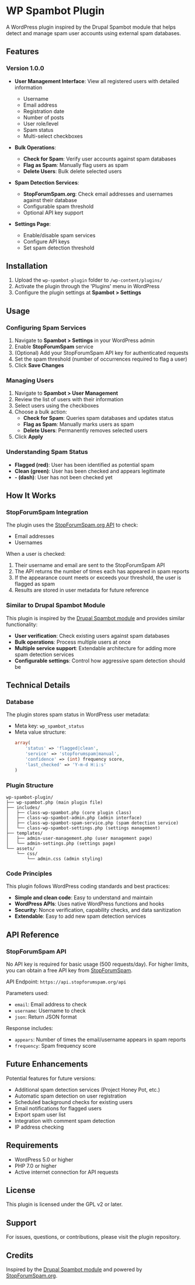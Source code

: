 # WP Spambot Plugin

A WordPress plugin inspired by the Drupal Spambot module that helps detect and manage spam user accounts using external spam databases.

## Features

### Version 1.0.0

- **User Management Interface**: View all registered users with detailed information
  - Username
  - Email address
  - Registration date
  - Number of posts
  - User role/level
  - Spam status
  - Multi-select checkboxes

- **Bulk Operations**:
  - **Check for Spam**: Verify user accounts against spam databases
  - **Flag as Spam**: Manually flag users as spam
  - **Delete Users**: Bulk delete selected users

- **Spam Detection Services**:
  - **StopForumSpam.org**: Check email addresses and usernames against their database
  - Configurable spam threshold
  - Optional API key support

- **Settings Page**:
  - Enable/disable spam services
  - Configure API keys
  - Set spam detection threshold

## Installation

1. Upload the `wp-spambot-plugin` folder to `/wp-content/plugins/`
2. Activate the plugin through the 'Plugins' menu in WordPress
3. Configure the plugin settings at **Spambot > Settings**

## Usage

### Configuring Spam Services

1. Navigate to **Spambot > Settings** in your WordPress admin
2. Enable **StopForumSpam** service
3. (Optional) Add your StopForumSpam API key for authenticated requests
4. Set the spam threshold (number of occurrences required to flag a user)
5. Click **Save Changes**

### Managing Users

1. Navigate to **Spambot > User Management**
2. Review the list of users with their information
3. Select users using the checkboxes
4. Choose a bulk action:
   - **Check for Spam**: Queries spam databases and updates status
   - **Flag as Spam**: Manually marks users as spam
   - **Delete Users**: Permanently removes selected users
5. Click **Apply**

### Understanding Spam Status

- **Flagged (red)**: User has been identified as potential spam
- **Clean (green)**: User has been checked and appears legitimate
- **- (dash)**: User has not been checked yet

## How It Works

### StopForumSpam Integration

The plugin uses the [StopForumSpam.org API](https://www.stopforumspam.com/usage) to check:
- Email addresses
- Usernames

When a user is checked:
1. Their username and email are sent to the StopForumSpam API
2. The API returns the number of times each has appeared in spam reports
3. If the appearance count meets or exceeds your threshold, the user is flagged as spam
4. Results are stored in user metadata for future reference

### Similar to Drupal Spambot Module

This plugin is inspired by the [Drupal Spambot module](https://www.drupal.org/project/spambot) and provides similar functionality:

- **User verification**: Check existing users against spam databases
- **Bulk operations**: Process multiple users at once
- **Multiple service support**: Extendable architecture for adding more spam detection services
- **Configurable settings**: Control how aggressive spam detection should be

## Technical Details

### Database

The plugin stores spam status in WordPress user metadata:
- Meta key: `wp_spambot_status`
- Meta value structure:
  ```php
  array(
      'status' => 'flagged|clean',
      'service' => 'stopforumspam|manual',
      'confidence' => (int) frequency score,
      'last_checked' => 'Y-m-d H:i:s'
  )
  ```

### Plugin Structure

```
wp-spambot-plugin/
├── wp-spambot.php (main plugin file)
├── includes/
│   ├── class-wp-spambot.php (core plugin class)
│   ├── class-wp-spambot-admin.php (admin interface)
│   ├── class-wp-spambot-spam-service.php (spam detection service)
│   └── class-wp-spambot-settings.php (settings management)
├── templates/
│   ├── admin-user-management.php (user management page)
│   └── admin-settings.php (settings page)
└── assets/
    └── css/
        └── admin.css (admin styling)
```

### Code Principles

This plugin follows WordPress coding standards and best practices:
- **Simple and clean code**: Easy to understand and maintain
- **WordPress APIs**: Uses native WordPress functions and hooks
- **Security**: Nonce verification, capability checks, and data sanitization
- **Extendable**: Easy to add new spam detection services

## API Reference

### StopForumSpam API

No API key is required for basic usage (500 requests/day).
For higher limits, you can obtain a free API key from [StopForumSpam](https://www.stopforumspam.com/).

API Endpoint: `https://api.stopforumspam.org/api`

Parameters used:
- `email`: Email address to check
- `username`: Username to check
- `json`: Return JSON format

Response includes:
- `appears`: Number of times the email/username appears in spam reports
- `frequency`: Spam frequency score

## Future Enhancements

Potential features for future versions:
- Additional spam detection services (Project Honey Pot, etc.)
- Automatic spam detection on user registration
- Scheduled background checks for existing users
- Email notifications for flagged users
- Export spam user list
- Integration with comment spam detection
- IP address checking

## Requirements

- WordPress 5.0 or higher
- PHP 7.0 or higher
- Active internet connection for API requests

## License

This plugin is licensed under the GPL v2 or later.

## Support

For issues, questions, or contributions, please visit the plugin repository.

## Credits

Inspired by the [Drupal Spambot module](https://www.drupal.org/project/spambot) and powered by [StopForumSpam.org](https://www.stopforumspam.com/).
